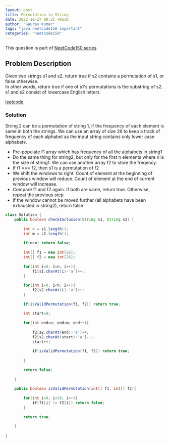 ```yaml
---
layout: post
title: Permutation in String
date: 2022-10-27 00:21 +0530
author: "Gaurav Kumar"
tags: "java neetcode150 important"
categories: "neetcode150"
---
```


This question is part of [NeetCode150 series](https://neetcode.io/practice).

## Problem Description

Given two strings s1 and s2, return true if s2 contains a permutation of s1, or false otherwise.  
In other words, return true if one of s1's permutations is the substring of s2.
s1 and s2 consist of lowercase English letters.

[leetcode](https://leetcode.com/problems/permutation-in-string/)

### Solution

String 2 can be a permutation of string 1, if the frequency of each element is same in both the strings. We can use an array of size 26 to keep a track of frequency of each alphabet as the input string contains only lower case alphabets.

- Pre-populate f1 array which has frequency of all the alphabets in string1
- Do the same thing for string2, but only for the first n elements where n is the size of string1. We can use another array f2 to store the freqency.
- If f1 === f2, then s1 is a permutation of f2
- We shift the windows to right. Count of element at the beginning of previous window will reduce. Count of element at the end of current window will increase.
- Compare f1 and f2 again. If both are same, return true. Otherwise, repeat the previous step
- If the window cannot be moved further (all alphabets have been exhausted in string2), return false

```java
class Solution {
    public boolean checkInclusion(String s1, String s2) {
        
        int n = s1.length();
        int m = s2.length();
        
        if(n>m) return false;
        
        int[] f1 = new int[26];
        int[] f2 = new int[26];
        
        for(int i=0; i<n; i++){
            f1[s1.charAt(i)-'a']++;
        }
        
        for(int i=0; i<n; i++){
            f2[s2.charAt(i)-'a']++;
        }
        
        if(isValidPermutation(f1, f2)) return true;
        
        int start=0;
        
        for(int end=n; end<m; end++){
            
            f2[s2.charAt(end)-'a']++;
            f2[s2.charAt(start)-'a']--;
            start++;
            
            if(isValidPermutation(f1, f2)) return true; 
            
        }
        
        return false;
        
    }
    
    public boolean isValidPermutation(int[] f1, int[] f2){
        
        for(int i=0; i<26; i++){
            if(f1[i] != f2[i]) return false;
        }
        
        return true;
        
    }
    
}
```